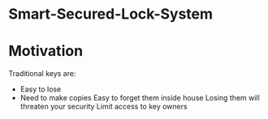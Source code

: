 # Smart-Secured-Lock-System
# Motivation
Traditional  keys are:
* Easy to lose
* Need to make copies
Easy to forget them inside house
Losing them will threaten your security
Limit access to key owners
